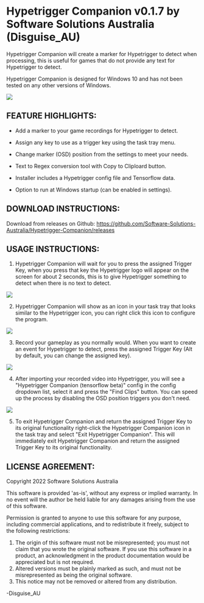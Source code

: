 # Hypetrigger Companion v0.1.7 by Software Solutions Australia (Disguise_AU)

Hypetrigger Companion will create a marker for Hypetrigger to detect when processing, this is useful for games that do not provide any text for Hypetrigger to detect.

Hypetrigger Companion is designed for Windows 10 and has not been tested on any other versions of Windows.

[![](https://i.postimg.cc/JnLxJWy8/HTC.png)](https://postimg.cc/mcm7fJNp)


## FEATURE HIGHLIGHTS:

* Add a marker to your game recordings for Hypetrigger to detect.

* Assign any key to use as a trigger key using the task tray menu.

* Change marker (OSD) position from the settings to meet your needs.

* Text to Regex conversion tool with Copy to Cliploard button.

* Installer includes a Hypetrigger config file and Tensorflow data.

* Option to run at Windows startup (can be enabled in settings).


## DOWNLOAD INSTRUCTIONS:

Download from releases on Github: https://github.com/Software-Solutions-Australia/Hypetrigger-Companion/releases


## USAGE INSTRUCTIONS:

1. Hypetrigger Companion will wait for you to press the assigned Trigger Key, when you press that key the Hypetrigger logo will appear on the screen for about 2 seconds, this is to give Hypetrigger something to detect when there is no text to detect.

[![](https://i.postimg.cc/7YvytK5W/logo4.png)](https://postimg.cc/8sb3jBBR)

2. Hypetrigger Companion will show as an icon in your task tray that looks similar to the Hypetrigger icon, you can right click this icon to configure the program.

[![](https://i.postimg.cc/HsjTFrzr/HTC-0-1-7.png)](https://postimg.cc/WhLRkbQV)

3. Record your gameplay as you normally would. When you want to create an event for Hypetrigger to detect, press the assigned Trigger Key (Alt by default, you can change the assigned key).

[![](https://i.postimg.cc/0NKTCm8s/alt.png)](https://postimg.cc/rdcZVD0n)

4. After importing your recorded video into Hypetrigger, you will see a "Hypetrigger Companion (tensorflow beta)" config in the config dropdown list, select it and press the "Find Clips" button. You can speed up the process by disabling the OSD position triggers you don't need.

[![](https://i.postimg.cc/fLLwZksq/HTC-0-1-7-2.png)](https://postimg.cc/d7bMjsLG)

5. To exit Hypetrigger Companion and return the assigned Trigger Key to its original functionality right-click the Hypetrigger Companion icon in the task tray and select "Exit Hypetrigger Companion".
This will immediately exit Hypetrigger Companion and return the assigned Trigger Key to its original functionality.


## LICENSE AGREEMENT:

Copyright 2022 Software Solutions Australia

This software is provided 'as-is', without any express or implied warranty. In no event will the author be held liable for any damages arising from the use of this software.

Permission is granted to anyone to use this software for any purpose, including commercial applications, and to redistribute it freely, subject to the following restrictions:

1. The origin of this software must not be misrepresented; you must not claim that you wrote the original software.
   If you use this software in a product, an acknowledgment in the product documentation would be appreciated but is not required.
2. Altered versions must be plainly marked as such, and must not be misrepresented as being the original software.
3. This notice may not be removed or altered from any distribution.


-Disguise_AU
